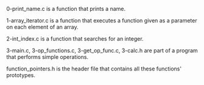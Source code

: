0-print_name.c is a function that prints a name.

1-array_iterator.c is a function that executes a function given as a parameter
on each element of an array.

2-int_index.c is a function that searches for an integer.

3-main.c, 3-op_functions.c, 3-get_op_func.c, 3-calc.h are part of a program
that performs simple operations.

function_pointers.h is the header file that contains all these functions'
prototypes.
